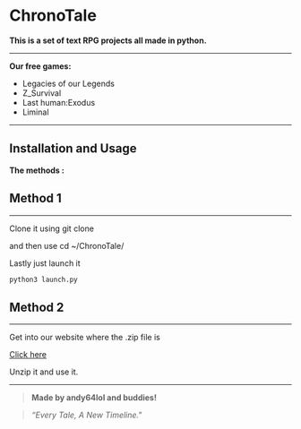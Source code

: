 # **ChronoTale**

**This is a set of text RPG projects all made in python.**

---

**Our free games:**

* Legacies of our Legends
* Z_Survival
* Last human:Exodus
* Liminal

---

## Installation and Usage

**The methods :**

## Method 1
---

Clone it using git clone

and then use cd ~/ChronoTale/

Lastly just launch it

```bash
python3 launch.py
```


## Method 2
---

Get into our website where the .zip file is

[Click here](https://andy64lol.github.io/ChronoTale/)

Unzip it and use it.

---

> **Made by andy64lol and buddies!**

> *“Every Tale, A New Timeline."*
